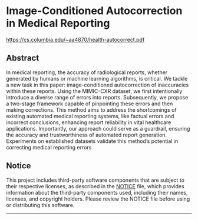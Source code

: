 # Image-Conditioned Autocorrection in Medical Reporting
https://cs.columbia.edu/~aa4870/health-autocorrect.pdf

## Abstract
In medical reporting, the accuracy of radiological reports, whether generated by humans or machine learning algorithms, is critical. We tackle a new task in this paper: image-conditioned autocorrection of inaccuracies within these reports. Using the MIMIC-CXR dataset, we first intentionally introduce a diverse range of errors into reports. Subsequently, we propose a two-stage framework capable of pinpointing these errors and then making corrections. This method aims to address the shortcomings of existing automated medical reporting systems, like factual errors and incorrect conclusions, enhancing report reliability in vital healthcare applications. Importantly, our approach could serve as a guardrail, ensuring the accuracy and trustworthiness of automated report generation. Experiments on established datasets validate this method’s potential in correcting medical reporting errors

## Notice

This project includes third-party software components that are subject to their respective licenses, as described in the [NOTICE](NOTICE) file, which provides information about the third-party components used, including their names, licenses, and copyright holders. Please review the NOTICE file before using or distributing this software.

---
